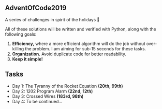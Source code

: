 ## AdventOfCode2019
A series of challenges in spirit of the holidays 🎄

All of these solutions will be written and verified with Python, along with the following goals:
1. __Efficiency,__ where a more efficient algorithm will do the job without over-killing the problem. I am aiming for sub-15 seconds for these tasks.
2. __Organization.__ Avoid duplicate code for better readability.
3. __Keep it simple!__

## Tasks
- Day 1: The Tyranny of the Rocket Equation __(20th, 99th)__
- Day 2: 1202 Program Alarm __(22nd, 12th)__
- Day 3: Crossed Wires __(183rd, 98th)__
- Day 4: To be continued...

